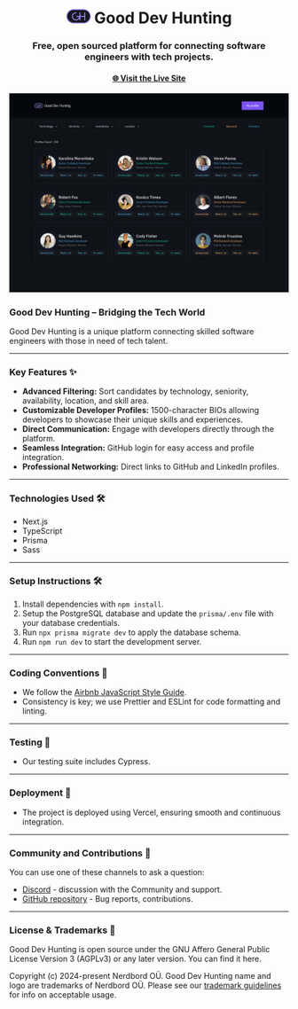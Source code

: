 <h1 align="center">
    <img src="/src/assets/images/logo.png" alt="Logo Good Dev Hunting">
    Good Dev Hunting
</h1>
<h3 align="center">
    Free, open sourced platform for connecting software engineers with tech projects.
</h3>

<h4 align="center">
    <a href="https://www.devhunting.co/">🌐 Visit the Live Site</a>
</h4>

<p align="center">
    <a href="https://www.devhunting.co/">
        <img src="/src/assets/images/Screenshot.png" alt="Good Dev Hunting Screenshot">
    </a>
</p>

<h3>
    Good Dev Hunting – Bridging the Tech World
</h3>

<p>
    Good Dev Hunting is a unique platform connecting skilled software engineers with those in need of tech talent.
</p>

---

### Key Features ✨

* <b>Advanced Filtering:</b> Sort candidates by technology, seniority, availability, location, and skill area.
* <b>Customizable Developer Profiles:</b> 1500-character BIOs allowing developers to showcase their unique skills and experiences.
* <b>Direct Communication:</b> Engage with developers directly through the platform.
* <b>Seamless Integration:</b> GitHub login for easy access and profile integration.
* <b>Professional Networking:</b> Direct links to GitHub and LinkedIn profiles.

---

### Technologies Used 🛠️

* Next.js
* TypeScript
* Prisma
* Sass

---
### Setup Instructions 🛠️

1. Install dependencies with `npm install`.
2. Setup the PostgreSQL database and update the `prisma/.env` file with your database credentials.
3. Run `npx prisma migrate dev` to apply the database schema.
4. Run `npm run dev` to start the development server.

---

### Coding Conventions 📏

- We follow the [Airbnb JavaScript Style Guide](https://github.com/airbnb/javascript).
- Consistency is key; we use Prettier and ESLint for code formatting and linting.

---

### Testing 🧪

- Our testing suite includes Cypress.

---

### Deployment 🚀

- The project is deployed using Vercel, ensuring smooth and continuous integration.

---
### Community and Contributions 👥
You can use one of these channels to ask a question:
* [Discord](https://discord.gg/KRmMpxgGKv) - discussion with the Community and support.
* [GitHub repository](https://github.com/nerdbord/good-dev-hunting-app) - Bug reports, contributions.

---
### License & Trademarks 🪪

Good Dev Hunting is open source under the GNU Affero General Public License Version 3 (AGPLv3) or any later version. You can find it here.

Copyright (c) 2024-present Nerdbord OÜ. Good Dev Hunting name and logo are trademarks of Nerdbord OÜ. Please see our [trademark guidelines](https://glory-licorice-2e2.notion.site/Good-Dev-Huntuing-Trademark-Guidelines-0db46ee9541141d4b796bb9c60afb269) for info on acceptable usage.
